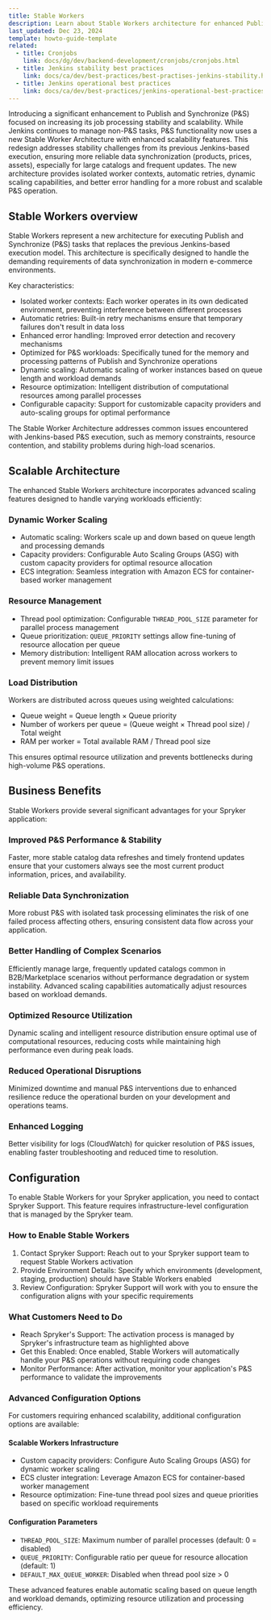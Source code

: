 ```yaml
---
title: Stable Workers
description: Learn about Stable Workers architecture for enhanced Publish and Synchronize functionality in Spryker with dynamic worker scaling capabilities.
last_updated: Dec 23, 2024
template: howto-guide-template
related:
  - title: Cronjobs
    link: docs/dg/dev/backend-development/cronjobs/cronjobs.html
  - title: Jenkins stability best practices
    link: docs/ca/dev/best-practices/best-practises-jenkins-stability.html
  - title: Jenkins operational best practices
    link: docs/ca/dev/best-practices/jenkins-operational-best-practices.html
---
```


Introducing a significant enhancement to Publish and Synchronize (P&S) focused on increasing its job processing stability and scalability. While Jenkins continues to manage non-P&S tasks, P&S functionality now uses a new Stable Worker Architecture with enhanced scalability features. This redesign addresses stability challenges from its previous Jenkins-based execution, ensuring more reliable data synchronization (products, prices, assets), especially for large catalogs and frequent updates. The new architecture provides isolated worker contexts, automatic retries, dynamic scaling capabilities, and better error handling for a more robust and scalable P&S operation.

## Stable Workers overview

Stable Workers represent a new architecture for executing Publish and Synchronize (P&S) tasks that replaces the previous Jenkins-based execution model. This architecture is specifically designed to handle the demanding requirements of data synchronization in modern e-commerce environments.

Key characteristics:

- Isolated worker contexts: Each worker operates in its own dedicated environment, preventing interference between different processes
- Automatic retries: Built-in retry mechanisms ensure that temporary failures don't result in data loss
- Enhanced error handling: Improved error detection and recovery mechanisms
- Optimized for P&S workloads: Specifically tuned for the memory and processing patterns of Publish and Synchronize operations
- Dynamic scaling: Automatic scaling of worker instances based on queue length and workload demands
- Resource optimization: Intelligent distribution of computational resources among parallel processes
- Configurable capacity: Support for customizable capacity providers and auto-scaling groups for optimal performance

The Stable Worker Architecture addresses common issues encountered with Jenkins-based P&S execution, such as memory constraints, resource contention, and stability problems during high-load scenarios.

## Scalable Architecture

The enhanced Stable Workers architecture incorporates advanced scaling features designed to handle varying workloads efficiently:

### Dynamic Worker Scaling
- Automatic scaling: Workers scale up and down based on queue length and processing demands
- Capacity providers: Configurable Auto Scaling Groups (ASG) with custom capacity providers for optimal resource allocation
- ECS integration: Seamless integration with Amazon ECS for container-based worker management

### Resource Management
- Thread pool optimization: Configurable `THREAD_POOL_SIZE` parameter for parallel process management
- Queue prioritization: `QUEUE_PRIORITY` settings allow fine-tuning of resource allocation per queue
- Memory distribution: Intelligent RAM allocation across workers to prevent memory limit issues

### Load Distribution
Workers are distributed across queues using weighted calculations:
- Queue weight = Queue length × Queue priority
- Number of workers per queue = (Queue weight × Thread pool size) / Total weight
- RAM per worker = Total available RAM / Thread pool size

This ensures optimal resource utilization and prevents bottlenecks during high-volume P&S operations.

## Business Benefits

Stable Workers provide several significant advantages for your Spryker application:

### Improved P&S Performance & Stability
Faster, more stable catalog data refreshes and timely frontend updates ensure that your customers always see the most current product information, prices, and availability.

### Reliable Data Synchronization
More robust P&S with isolated task processing eliminates the risk of one failed process affecting others, ensuring consistent data flow across your application.

### Better Handling of Complex Scenarios
Efficiently manage large, frequently updated catalogs common in B2B/Marketplace scenarios without performance degradation or system instability. Advanced scaling capabilities automatically adjust resources based on workload demands.

### Optimized Resource Utilization
Dynamic scaling and intelligent resource distribution ensure optimal use of computational resources, reducing costs while maintaining high performance even during peak loads.

### Reduced Operational Disruptions
Minimized downtime and manual P&S interventions due to enhanced resilience reduce the operational burden on your development and operations teams.

### Enhanced Logging
Better visibility for logs (CloudWatch) for quicker resolution of P&S issues, enabling faster troubleshooting and reduced time to resolution.

## Configuration

To enable Stable Workers for your Spryker application, you need to contact Spryker Support. This feature requires infrastructure-level configuration that is managed by the Spryker team.

### How to Enable Stable Workers

1. Contact Spryker Support: Reach out to your Spryker support team to request Stable Workers activation
2. Provide Environment Details: Specify which environments (development, staging, production) should have Stable Workers enabled
3. Review Configuration: Spryker Support will work with you to ensure the configuration aligns with your specific requirements

### What Customers Need to Do

- Reach Spryker's Support: The activation process is managed by Spryker's infrastructure team as highlighted above
- Get this Enabled: Once enabled, Stable Workers will automatically handle your P&S operations without requiring code changes
- Monitor Performance: After activation, monitor your application's P&S performance to validate the improvements


### Advanced Configuration Options

For customers requiring enhanced scalability, additional configuration options are available:

#### Scalable Workers Infrastructure
- Custom capacity providers: Configure Auto Scaling Groups (ASG) for dynamic worker scaling
- ECS cluster integration: Leverage Amazon ECS for container-based worker management
- Resource optimization: Fine-tune thread pool sizes and queue priorities based on specific workload requirements

#### Configuration Parameters
- `THREAD_POOL_SIZE`: Maximum number of parallel processes (default: 0 = disabled)
- `QUEUE_PRIORITY`: Configurable ratio per queue for resource allocation (default: 1)
- `DEFAULT_MAX_QUEUE_WORKER`: Disabled when thread pool size > 0

These advanced features enable automatic scaling based on queue length and workload demands, optimizing resource utilization and processing efficiency.
